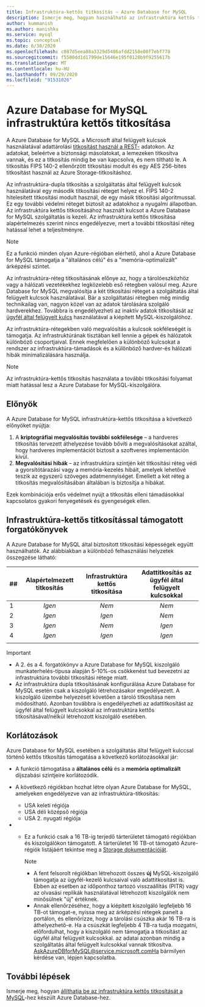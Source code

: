 ```yaml
---
title: Infrastruktúra-kettős titkosítás – Azure Database for MySQL
description: Ismerje meg, hogyan használható az infrastruktúra kettős titkosítása egy második titkosítási réteg hozzáadásához egy szolgáltatás által felügyelt kulcsokkal.
author: kummanish
ms.author: manishku
ms.service: mysql
ms.topic: conceptual
ms.date: 6/30/2020
ms.openlocfilehash: c087d5eea88a3329d5486afdd2158e80f7ebf778
ms.sourcegitcommit: f5580dd1d1799de15646e195f0120b9f9255617b
ms.translationtype: MT
ms.contentlocale: hu-HU
ms.lasthandoff: 09/29/2020
ms.locfileid: "91531026"
---
```

# <a name="azure-database-for-mysql-infrastructure-double-encryption"></a>Azure Database for MySQL infrastruktúra kettős titkosítása

A Azure Database for MySQL a Microsoft által felügyelt kulcsok használatával adattárolási [titkosítást használ a REST-](concepts-security.md#at-rest) adatokon. Az adatokat, beleértve a biztonsági másolatokat, a lemezeken titkosítva vannak, és ez a titkosítás mindig be van kapcsolva, és nem tiltható le. A titkosítás FIPS 140-2 ellenőrzött titkosítási modult és egy AES 256-bites titkosítást használ az Azure Storage-titkosításhoz.

Az infrastruktúra-dupla titkosítás a szolgáltatás által felügyelt kulcsok használatával egy második titkosítási réteget helyez el. FIPS 140-2 hitelesített titkosítási modult használ, de egy másik titkosítási algoritmussal. Ez egy további védelmi réteget biztosít az adatokhoz a nyugalmi állapotban. Az infrastruktúra kettős titkosításához használt kulcsot a Azure Database for MySQL szolgáltatás is kezeli. Az infrastruktúra kettős titkosítása alapértelmezés szerint nincs engedélyezve, mert a további titkosítási réteg hatással lehet a teljesítményre.

> [!NOTE]
> Ez a funkció minden olyan Azure-régióban elérhető, ahol a Azure Database for MySQL támogatja a "általános célú" és a "memória-optimalizált" árképzési szintet.

Az infrastruktúra-réteg titkosításának előnye az, hogy a tárolóeszközhöz vagy a hálózati vezetékekhez legközelebb eső rétegben valósul meg. Azure Database for MySQL megvalósítja a két titkosítási réteget a szolgáltatás által felügyelt kulcsok használatával. Bár a szolgáltatási rétegben még mindig technikailag van, nagyon közel van az adatok tárolására szolgáló hardverekhez. Továbbra is engedélyezheti az inaktív adatok titkosítását az [ügyfél által felügyelt kulcs](concepts-data-encryption-mysql.md) használatával a kiépített MySQL-kiszolgálóhoz. 

Az infrastruktúra-rétegekben való megvalósítás a kulcsok sokféleségét is támogatja. Az infrastruktúrának tisztában kell lennie a gépek és hálózatok különböző csoportjaival. Ennek megfelelően a különböző kulcsokat a rendszer az infrastruktúra-támadások és a különböző hardver-és hálózati hibák minimalizálására használja. 

> [!NOTE]
> Az infrastruktúra-kettős titkosítás használata a további titkosítási folyamat miatt hatással lesz a Azure Database for MySQL-kiszolgálóra.

## <a name="benefits"></a>Előnyök

A Azure Database for MySQL infrastruktúra-kettős titkosítása a következő előnyöket nyújtja:

1. A **kriptográfiai megvalósítás további sokfélesége** – a hardveres titkosítás tervezett áthelyezése tovább bővíti a megvalósításokat azáltal, hogy hardveres implementációt biztosít a szoftveres implementáción kívül.
2. **Megvalósítási hibák** – az infrastruktúra szintjén két titkosítási réteg védi a gyorsítótárazási vagy a memória-kezelés hibáit, amelyek lehetővé teszik az egyszerű szöveges adatmennyiséget. Emellett a két réteg a titkosítás megvalósításában általában is biztosítja a hibákat.

Ezek kombinációja erős védelmet nyújt a titkosítás elleni támadásokkal kapcsolatos gyakori fenyegetések és gyengeségek ellen.

## <a name="supported-scenarios-with-infrastructure-double-encryption"></a>Infrastruktúra-kettős titkosítással támogatott forgatókönyvek

A Azure Database for MySQL által biztosított titkosítási képességek együtt használhatók. Az alábbiakban a különböző felhasználási helyzetek összegzése látható:

|  ##   | Alapértelmezett titkosítás | Infrastruktúra kettős titkosítása | Adattitkosítás az ügyfél által felügyelt kulcsokkal  |
|:------|:------------------:|:--------------------------------:|:--------------------------------------------:|
| 1     | *Igen*              | *Nem*                             | *Nem*                                         |
| 2     | *Igen*              | *Igen*                            | *Nem*                                         |
| 3     | *Igen*              | *Nem*                             | *Igen*                                        |
| 4     | *Igen*              | *Igen*                            | *Igen*                                        |
|       |                    |                                  |                                              |

> [!Important]
> - A 2. és a 4. forgatókönyv a Azure Database for MySQL kiszolgáló munkaterhelés-típusa alapján 5-10%-os csökkenést tud bevezetni az infrastruktúra további titkosítási rétege miatt.
> - Az infrastruktúra dupla titkosításának konfigurálása Azure Database for MySQL esetén csak a kiszolgáló létrehozásakor engedélyezett. A kiszolgáló üzembe helyezését követően a tároló titkosítása nem módosítható. Azonban továbbra is engedélyezheti az adattitkosítást az ügyfél által felügyelt kulcsokkal az infrastruktúra kettős titkosításával/nélkül létrehozott kiszolgáló esetében.

## <a name="limitations"></a>Korlátozások

Azure Database for MySQL esetében a szolgáltatás által felügyelt kulccsal történő kettős titkosítás támogatása a következő korlátozásokkal jár:

* A funkció támogatása a **általános célú** és a **memória optimalizált** díjszabási szintjeire korlátozódik.
* A következő régiókban hozhat létre olyan Azure Database for MySQL, amelyeken engedélyezve van az infrastruktúra-titkosítás:

   * USA keleti régiója
   * USA déli középső régiója
   * USA 2. nyugati régiója
   
* * Ez a funkció csak a 16 TB-ig terjedő tárterületet támogató régiókban és kiszolgálókon támogatott. A tárterületet 16 TB-ot támogató Azure-régiók listájáért tekintse meg a [Storage dokumentációját](concepts-pricing-tiers.md#storage).

    > [!NOTE]
    > - A fent felsorolt régiókban létrehozott összes **új** MySQL-kiszolgáló támogatja az ügyfél-kezelő kulcsaival való adattitkosítást is. Ebben az esetben az időponthoz tartozó visszaállítás (PITR) vagy az olvasási replikák használatával létrehozott kiszolgálók nem minősülnek "új" értéknek.
    > - Annak ellenőrzéséhez, hogy a kiépített kiszolgáló legfeljebb 16 TB-ot támogat-e, nyissa meg az árképzési rétegek panelt a portálon, és ellenőrizze, hogy a tárolási csúszka akár 16 TB-ra is áthelyezhető-e. Ha a csúszkát legfeljebb 4 TB-ra tudja mozgatni, előfordulhat, hogy a kiszolgáló nem támogatja a titkosítást az ügyfél által felügyelt kulcsokkal. az adatai azonban mindig a szolgáltatás által felügyelt kulcsokkal vannak titkosítva. AskAzureDBforMySQL@service.microsoft.comHa bármilyen kérdése van, lépjen kapcsolatba.

## <a name="next-steps"></a>További lépések

Ismerje meg, hogyan [állíthatja be az infrastruktúra kettős titkosítását a MySQL](howto-double-encryption.md)-hez készült Azure Database-hez.
